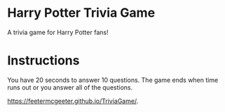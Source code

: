 # Harry Potter Trivia Game

A trivia game for Harry Potter fans!  

# Instructions
You have 20 seconds to answer 10 questions.  The game ends when time runs out or you answer all of the questions.

https://feetermcgeeter.github.io/TriviaGame/.
